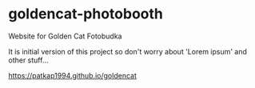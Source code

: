 # goldencat-photobooth
Website for Golden Cat Fotobudka

It is initial version of this project so don't worry about 'Lorem ipsum' and other stuff...

 https://patkap1994.github.io/goldencat

